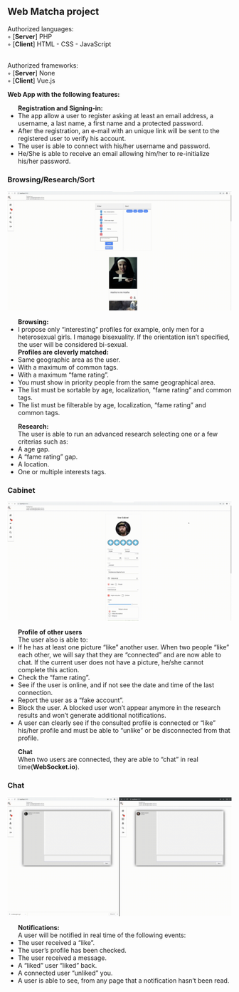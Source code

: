 <b><h2>Web Matcha project</h2></b>

Authorized languages:<br>
◦ [<b>Server</b>] PHP<br>
◦ [<b>Client</b>]  HTML - CSS - JavaScript<br><br>

Authorized frameworks:<br>
◦ [<b>Server</b>] None<br>
◦ [<b>Client</b>] Vue.js<br>


<b>Web App with the following features:</b><br>
<ul><b>Registration and Signing-in:</b><br>
<li>The app allow a user to register asking at least an email address, a username, a last
name, a first name and a protected password.</li>
<li>After the registration, an
e-mail with an unique link will be sent to the registered user to verify his account.</li>
<li>The user is able to connect with his/her username and password. </li>
<li>He/She is able to receive an email allowing him/her to re-initialize his/her password.</li>
</ul>

### Browsing/Research/Sort
![Browsing](/gif/main.gif)

<ul><b>Browsing:</b><br>
<li>I propose only “interesting” profiles for example, only men for a heterosexual
girls. I manage bisexuality. If the orientation isn’t specified, the user will
be considered bi-sexual.</li>
<b>Profiles are cleverly matched:</b>
<li> Same geographic area as the user.</li>
<li> With a maximum of common tags.</li>
<li> With a maximum “fame rating”.</li>
<li> You must show in priority people from the same geographical area.</li>
<li> The list must be sortable by age, localization, “fame rating” and common tags.</li>
<li> The list must be filterable by age, localization, “fame rating” and common tags.</li>
</ul>

<ul><b>Research:</b><br>
The user is able to run an advanced research selecting one or a few criterias such
as:
<li> A age gap.</li>
<li> A “fame rating” gap.</li>
<li> A location.</li>
<li> One or multiple interests tags.</li>
</ul>

### Cabinet
![Cabinet](/gif/cab.gif)

<ul><b>Profile of other users</b><br>
The user also is able to:
<li> If he has at least one picture “like” another user. When two people “like” each other,
we will say that they are “connected” and are now able to chat. If the current user
does not have a picture, he/she cannot complete this action.</li>
<li> Check the “fame rating”.</li>
<li> See if the user is online, and if not see the date and time of the last connection.</li>
<li> Report the user as a “fake account”.</li>
<li> Block the user. A blocked user won’t appear anymore in the research results and
won’t generate additional notifications.</li>
<li>A user can clearly see if the consulted profile is connected or “like” his/her profile and
must be able to “unlike” or be disconnected from that profile.</li>
  </ul>
<ul><b>Chat</b><br>
When two users are connected, they are able to “chat” in real time(<b>WebSocket.io</b>).
  </ul>
  
  ### Chat
![Chat](/gif/chat.gif)

<ul><b>Notifications:</b><br>
A user will be notified in real time of the following events:
<li> The user received a “like”.</li>
<li> The user’s profile has been checked.</li>
<li> The user received a message.</li>
<li> A “liked” user “liked” back.</li>
<li> A connected user “unliked” you.</li>
<li>A user is able to see, from any page that a notification hasn’t been read.</li>
</ul>
